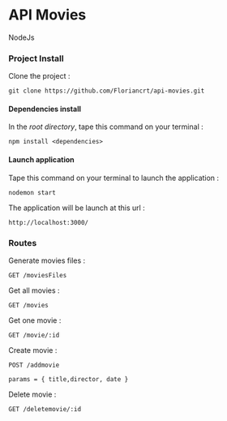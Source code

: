 # API Movies

NodeJs

### Project Install

Clone the project :

    git clone https://github.com/Floriancrt/api-movies.git

#### Dependencies install
    
In the *root directory*, tape this command on your terminal :

    npm install <dependencies>
    
#### Launch application

Tape this command on your terminal to launch the application :

    nodemon start
    
The application will be launch at this url :

    http://localhost:3000/
    

### Routes

Generate movies files :

    GET /moviesFiles
   
Get all movies :

    GET /movies
   
Get one movie :

    GET /movie/:id
   
Create movie :

    POST /addmovie
    
    params = { title,director, date }
   
Delete movie :

    GET /deletemovie/:id
